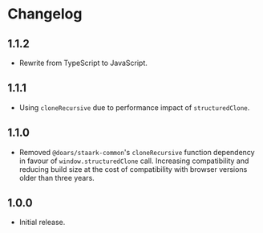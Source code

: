 # Changelog

## 1.1.2

- Rewrite from TypeScript to JavaScript.

## 1.1.1

- Using `cloneRecursive` due to performance impact of `structuredClone`.

## 1.1.0

- Removed `@doars/staark-common`'s `cloneRecursive` function dependency in favour of `window.structuredClone` call. Increasing compatibility and reducing build size at the cost of compatibility with browser versions older than three years.

## 1.0.0

- Initial release.
